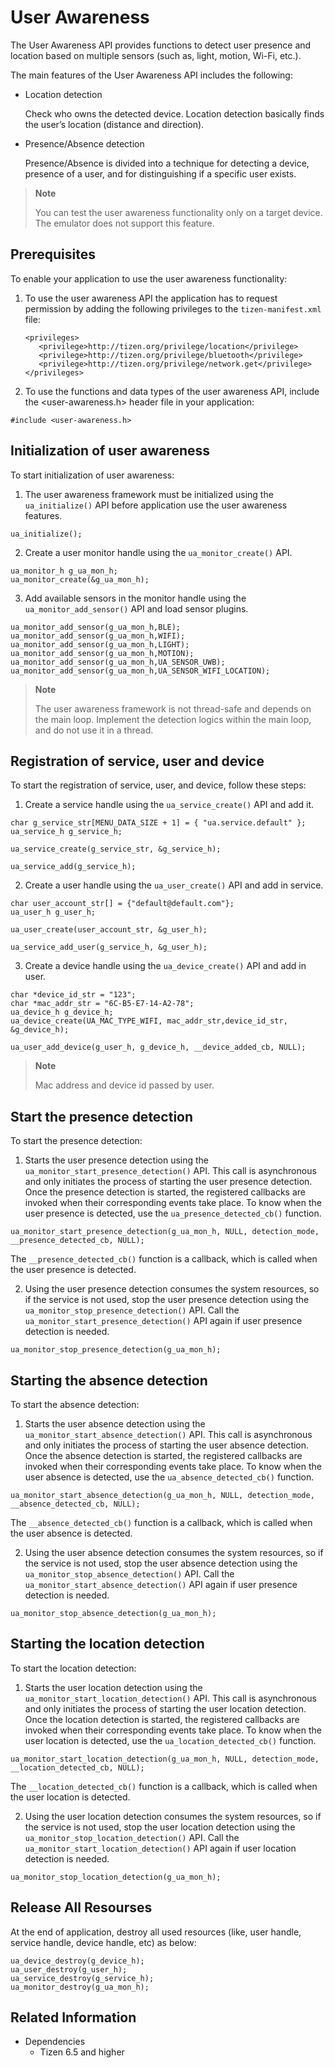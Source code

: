 # User Awareness
The User Awareness API provides functions to detect user presence and location based on multiple sensors (such as, light, motion, Wi-Fi, etc.).

The main features of the User Awareness API includes the following:
- Location detection
  
  Check who owns the detected device. Location detection basically finds the user’s location (distance and direction).
- Presence/Absence detection
  
  Presence/Absence is divided into a technique for detecting a device, presence of a user, and for distinguishing if a specific user exists.
  
  
 > **Note**
  > 
  > You can test the user awareness functionality only on a target device. The emulator does not support this feature.
  
## Prerequisites
To enable your application to use the user awareness functionality:

1. To use the user awareness API the application has to request permission by adding the following privileges to the `tizen-manifest.xml` file:

   ```
   <privileges>
      <privilege>http://tizen.org/privilege/location</privilege>
      <privilege>http://tizen.org/privilege/bluetooth</privilege>
      <privilege>http://tizen.org/privilege/network.get</privilege>
   </privileges>
   ```
  2. To use the functions and data types of the user awareness API, include the <user-awareness.h> header file in your application:
  
  ```#include <user-awareness.h>```
  
 ## Initialization of user awareness
  
  To start initialization of user awareness:
  1. The user awareness framework must be initialized using the ```ua_initialize()``` API before application use the user awareness features.
  ```
  ua_initialize();
  ```
  2. Create a user monitor handle using the ```ua_monitor_create()``` API.

  ```
  ua_monitor_h g_ua_mon_h;
  ua_monitor_create(&g_ua_mon_h);
  ```
  
  3. Add available sensors in the monitor handle using the ```ua_monitor_add_sensor()``` API and load sensor plugins.

  ```
  ua_monitor_add_sensor(g_ua_mon_h,BLE);
  ua_monitor_add_sensor(g_ua_mon_h,WIFI);
  ua_monitor_add_sensor(g_ua_mon_h,LIGHT);
  ua_monitor_add_sensor(g_ua_mon_h,MOTION);
  ua_monitor_add_sensor(g_ua_mon_h,UA_SENSOR_UWB);
  ua_monitor_add_sensor(g_ua_mon_h,UA_SENSOR_WIFI_LOCATION);
  ```
  
  > **Note**
  > 
  > The user awareness framework is not thread-safe and depends on the main loop. Implement the detection logics within the main loop, and do not use it in a thread.
 ## Registration of service, user and device
 To start the registration of service, user, and device, follow these steps:
 
 1. Create a service handle using the ```ua_service_create()``` API and add it.
  ```
  char g_service_str[MENU_DATA_SIZE + 1] = { "ua.service.default" };
  ua_service_h g_service_h;
  
  ua_service_create(g_service_str, &g_service_h);
  
  ua_service_add(g_service_h);
  ```
  2. Create a user handle using the ```ua_user_create()``` API and add in service.
  ```
  char user_account_str[] = {"default@default.com"};
  ua_user_h g_user_h;
  
  ua_user_create(user_account_str, &g_user_h);
  
  ua_service_add_user(g_service_h, &g_user_h);
  ```
  3. Create a device handle using the ```ua_device_create()``` API and add in user.
  ```
char *device_id_str = "123";
char *mac_addr_str = "6C-B5-E7-14-A2-78";
ua_device_h g_device_h;
ua_device_create(UA_MAC_TYPE_WIFI, mac_addr_str,device_id_str, &g_device_h);

ua_user_add_device(g_user_h, g_device_h, __device_added_cb, NULL);

  ```
  
 > **Note**
  > 
  > Mac address and device id passed by user.
## Start the presence detection
  
  To start the presence detection:
  
  1. Starts the user presence detection using the ```ua_monitor_start_presence_detection()``` API. This call is asynchronous and only initiates the process of starting the user presence detection. Once the presence detection is started, the registered callbacks are invoked when their corresponding events take place. To know when the user presence is detected, use the ```ua_presence_detected_cb()``` function.
  ```
  ua_monitor_start_presence_detection(g_ua_mon_h, NULL, detection_mode, __presence_detected_cb, NULL);
  ```
  The ```__presence_detected_cb()``` function is a callback, which is called when the user presence is detected.
  
  2. Using the user presence detection consumes the system resources, so if the service is not used, stop the user presence detection using the ```ua_monitor_stop_presence_detection()``` API. Call the ```ua_monitor_start_presence_detection()``` API again if user presence detection is needed.
  ```
  ua_monitor_stop_presence_detection(g_ua_mon_h);
  ```
  
## Starting the absence detection

To start the absence detection:
  
   1. Starts the user absence detection using the ```ua_monitor_start_absence_detection()``` API. This call is asynchronous and only initiates the process of starting the user absence detection. Once the absence detection is started, the registered callbacks are invoked when their corresponding events take place. To know when the user absence is detected, use the ```ua_absence_detected_cb()``` function.
  ```
  ua_monitor_start_absence_detection(g_ua_mon_h, NULL, detection_mode, __absence_detected_cb, NULL);
  ```
  The ```__absence_detected_cb()``` function is a callback, which is called when the user absence is detected.
  
   2. Using the user absence detection consumes the system resources, so if the service is not used, stop the user absence detection using the ```ua_monitor_stop_absence_detection()``` API. Call the ```ua_monitor_start_absence_detection()``` API again if user presence detection is needed.
  ```
  ua_monitor_stop_absence_detection(g_ua_mon_h);
  ```
 
  
## Starting the location detection

To start the location detection:

1. Starts the user location detection using the ```ua_monitor_start_location_detection()``` API. This call is asynchronous and only initiates the process of starting the user location detection. Once the location detection is started, the registered callbacks are invoked when their corresponding events take place. To know when the user location is detected, use the ```ua_location_detected_cb()``` function.
  ```
  ua_monitor_start_location_detection(g_ua_mon_h, NULL, detection_mode, __location_detected_cb, NULL);
  ```
  The ```__location_detected_cb()``` function is a callback, which is called when the user location is detected.
  
   2. Using the user location detection consumes the system resources, so if the service is not used, stop the user location detection using the ```ua_monitor_stop_location_detection()``` API. Call the ```ua_monitor_start_location_detection()``` API again if user location detection is needed.
  ```
  ua_monitor_stop_location_detection(g_ua_mon_h);
  ```
  
## Release All Resourses
At the end of application, destroy all used resources (like, user handle, service handle, device handle, etc) as below:

  ```
  ua_device_destroy(g_device_h);
  ua_user_destroy(g_user_h);
  ua_service_destroy(g_service_h);
  ua_monitor_destroy(g_ua_mon_h);
  ```

## Related Information
- Dependencies
  - Tizen 6.5 and higher 
